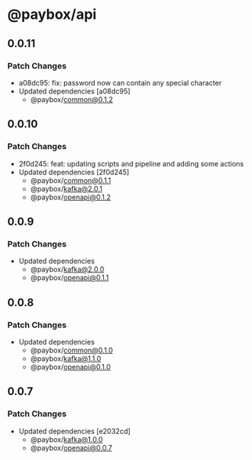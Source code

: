 # @paybox/api

## 0.0.11

### Patch Changes

- a08dc95: fix: password now can contain any special character
- Updated dependencies [a08dc95]
  - @paybox/common@0.1.2

## 0.0.10

### Patch Changes

- 2f0d245: feat: updating scripts and pipeline and adding some actions
- Updated dependencies [2f0d245]
  - @paybox/common@0.1.1
  - @paybox/kafka@2.0.1
  - @paybox/openapi@0.1.2

## 0.0.9

### Patch Changes

- Updated dependencies
  - @paybox/kafka@2.0.0
  - @paybox/openapi@0.1.1

## 0.0.8

### Patch Changes

- Updated dependencies
  - @paybox/common@0.1.0
  - @paybox/kafka@1.1.0
  - @paybox/openapi@0.1.0

## 0.0.7

### Patch Changes

- Updated dependencies [e2032cd]
  - @paybox/kafka@1.0.0
  - @paybox/openapi@0.0.7
